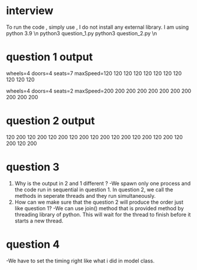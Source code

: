 # interview
To run the code , simply use , I do not install any external library. I am using python 3.9 \n
python3 question_1.py
python3 question_2.py \n

# question 1 output 
wheels=4
doors=4
seats=7
maxSpeed=120
120
120
120
120
120
120
120
120
120
120

wheels=4
doors=4
seats=2
maxSpeed=200
200
200
200
200
200
200
200
200
200
200

# question 2 output 
120
200
120
200
120
200
120
200
120
200
120
200
120
200
120
200
120
200
120
200

# question 3 
1. Why is the output in 2 and 1 different ?
-We spawn only one process and the code run in sequential in question 1. In question 2, we call the methods in seperate threads and they run simultaneously.
2. How can we make sure that the question 2 will produce the order just like question 1?
-We can use join() method that is provided method by threading library of python. This will wait for the thread to finish before it starts a new thread.

# question 4 
-We have to set the timing right like what i did in model class.